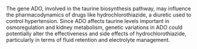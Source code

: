 The gene ADO, involved in the taurine biosynthesis pathway, may influence the pharmacodynamics of drugs like hydrochlorothiazide, a diuretic used to control hypertension. Since ADO affects taurine levels important in osmoregulation and kidney metabolism, genetic variations in ADO could potentially alter the effectiveness and side effects of hydrochlorothiazide, particularly in terms of fluid retention and electrolyte management.